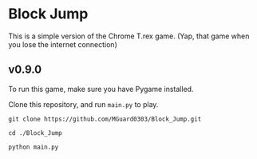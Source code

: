 # Block Jump

This is a simple version of the Chrome T.rex game. (Yap, that game when you lose the internet connection)


## v0.9.0
To run this game, make sure you have Pygame installed.

Clone this repository, and run `main.py` to play.

```commandline
git clone https://github.com/MGuard0303/Block_Jump.git

cd ./Block_Jump

python main.py
```
